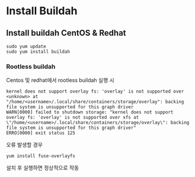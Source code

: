 # Install Buildah

## Install buildah CentOS & Redhat  
```
sudo yum update
sudo yum install buildah 
```
### Rootless buildah
Centos 및 redhat에서 rootless buildah 실행 시
```
kernel does not support overlay fs: 'overlay' is not supported over <unknown> at "/home/<username>/.local/share/containers/storage/overlay": backing file system is unsupported for this graph driver
WARN[0000] failed to shutdown storage: "kernel does not support overlay fs: 'overlay' is not supported over xfs at \"/home/<username>/.local/share/containers/storage/overlay\": backing file system is unsupported for this graph driver"
ERRO[0000] exit status 125
```
오류 발생할 경우
```
yum install fuse-overlayfs
```
설치 후 실행하면 정상적으로 작동